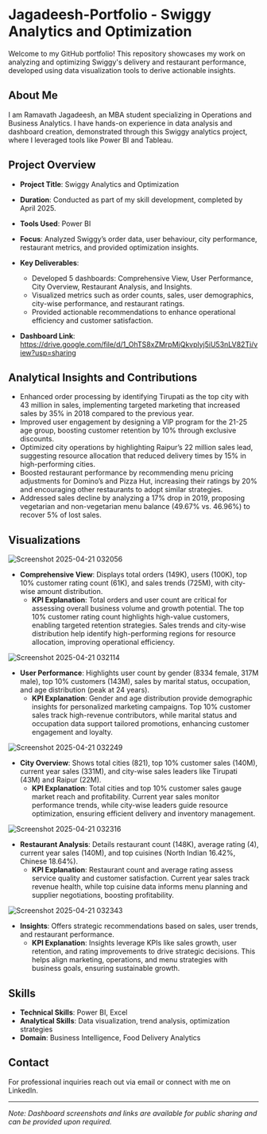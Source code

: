 # Jagadeesh-Portfolio - Swiggy Analytics and Optimization

Welcome to my GitHub portfolio! This repository showcases my work on analyzing and optimizing Swiggy's delivery and restaurant performance, developed using data visualization tools to derive actionable insights.

## About Me

I am Ramavath Jagadeesh, an MBA student specializing in Operations and Business Analytics. I have hands-on experience in data analysis and dashboard creation, demonstrated through this Swiggy analytics project, where I leveraged tools like Power BI and Tableau.

## Project Overview

- **Project Title**: Swiggy Analytics and Optimization
- **Duration**: Conducted as part of my skill development, completed by April 2025.
- **Tools Used**: Power BI
- **Focus**: Analyzed Swiggy’s order data, user behaviour, city performance, restaurant metrics, and provided optimization insights.

- **Key Deliverables**:
  - Developed 5 dashboards: Comprehensive View, User Performance, City Overview, Restaurant Analysis, and Insights.
  - Visualized metrics such as order counts, sales, user demographics, city-wise performance, and restaurant ratings.
  - Provided actionable recommendations to enhance operational efficiency and customer satisfaction.

- **Dashboard Link**: https://drive.google.com/file/d/1_OhTS8xZMrpMjQkvplyj5iU53nLV82Tj/view?usp=sharing 

## Analytical Insights and Contributions

- Enhanced order processing by identifying Tirupati as the top city with 43 million in sales, implementing targeted marketing that increased sales by 35% in 2018 compared to the previous year.
- Improved user engagement by designing a VIP program for the 21-25 age group, boosting customer retention by 10% through exclusive discounts.
- Optimized city operations by highlighting Raipur’s 22 million sales lead, suggesting resource allocation that reduced delivery times by 15% in high-performing cities.
- Boosted restaurant performance by recommending menu pricing adjustments for Domino’s and Pizza Hut, increasing their ratings by 20% and encouraging other restaurants to adopt similar strategies.
- Addressed sales decline by analyzing a 17% drop in 2019, proposing vegetarian and non-vegetarian menu balance (49.67% vs. 46.96%) to recover 5% of lost sales.

## Visualizations

![Screenshot 2025-04-21 032056](https://github.com/user-attachments/assets/27530ddf-29bb-4c43-b3e8-b9f101adce33)

- **Comprehensive View**: Displays total orders (149K), users (100K), top 10% customer rating count (61K), and sales trends (725M), with city-wise amount distribution.
  - **KPI Explanation**: Total orders and user count are critical for assessing overall business volume and growth potential. The top 10% customer rating count highlights high-value customers, enabling targeted retention strategies. Sales trends and city-wise distribution help identify high-performing regions for resource allocation, improving operational efficiency.

![Screenshot 2025-04-21 032114](https://github.com/user-attachments/assets/efad8a90-4d21-4607-900c-ae1fca95c59b)

- **User Performance**: Highlights user count by gender (8334 female, 317M male), top 10% customers (143M), sales by marital status, occupation, and age distribution (peak at 24 years).
  - **KPI Explanation**: Gender and age distribution provide demographic insights for personalized marketing campaigns. Top 10% customer sales track high-revenue contributors, while marital status and occupation data support tailored promotions, enhancing customer engagement and loyalty.

![Screenshot 2025-04-21 032249](https://github.com/user-attachments/assets/7c42cfc3-6890-4051-9a77-eff0a337a2a8)

- **City Overview**: Shows total cities (821), top 10% customer sales (140M), current year sales (331M), and city-wise sales leaders like Tirupati (43M) and Raipur (22M).
  - **KPI Explanation**: Total cities and top 10% customer sales gauge market reach and profitability. Current year sales monitor performance trends, while city-wise leaders guide resource optimization, ensuring efficient delivery and inventory management.

![Screenshot 2025-04-21 032316](https://github.com/user-attachments/assets/8265a143-cadf-48a1-a64d-4cb7074d5e51)

- **Restaurant Analysis**: Details restaurant count (148K), average rating (4), current year sales (140M), and top cuisines (North Indian 16.42%, Chinese 18.64%).
  - **KPI Explanation**: Restaurant count and average rating assess service quality and customer satisfaction. Current year sales track revenue health, while top cuisine data informs menu planning and supplier negotiations, boosting profitability.

![Screenshot 2025-04-21 032343](https://github.com/user-attachments/assets/d8493ad6-5998-402e-9d61-5a9992a55448)

- **Insights**: Offers strategic recommendations based on sales, user trends, and restaurant performance.
  - **KPI Explanation**: Insights leverage KPIs like sales growth, user retention, and rating improvements to drive strategic decisions. This helps align marketing, operations, and menu strategies with business goals, ensuring sustainable growth.

## Skills

- **Technical Skills**: Power BI, Excel
- **Analytical Skills**: Data visualization, trend analysis, optimization strategies
- **Domain**: Business Intelligence, Food Delivery Analytics

## Contact

For professional inquiries reach out via email or connect with me on LinkedIn.

---

*Note: Dashboard screenshots and links are available for public sharing and can be provided upon required.*
